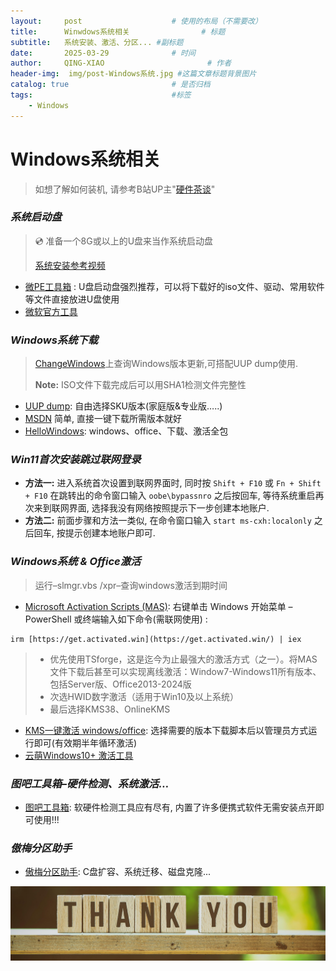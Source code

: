 ```yaml
---
layout:     post   				    # 使用的布局（不需要改）
title:      Winwdows系统相关 				# 标题 
subtitle:   系统安装、激活、分区... #副标题
date:       2025-03-29 				# 时间
author:     QING-XIAO						# 作者
header-img:  img/post-Windows系统.jpg	#这篇文章标题背景图片
catalog: true 						# 是否归档
tags:								#标签
    - Windows
---
```


# Windows系统相关

> 如想了解如何装机, 请参考B站UP主"<a href="https://www.bilibili.com/video/BV1BG4y137mG/?vd_source=edb895583eda476ea7670a1d9f216861" target="_blank">硬件茶谈</a>"

### *系统启动盘*

> 💿 准备一个8G或以上的U盘来当作系统启动盘
> 
> <a href="https://www.bilibili.com/video/BV1DJ411D79y/?vd_source=edb895583eda476ea7670a1d9f216861" target="_blank">系统安装参考视频</a>

- <a href="https://www.wepe.com.cn/" target="_blank">微PE工具箱</a> : U盘启动盘强烈推荐，可以将下载好的iso文件、驱动、常用软件等文件直接放进U盘使用 
- <a href="https://www.microsoft.com/zh-cn/software-download" target="_blank">微软官方工具</a>


### *Windows系统下载*

> <a href="https://changewindows.org/timeline" target="_blank">ChangeWindows</a>上查询Windows版本更新,可搭配UUP dump使用.
> 
> **Note:** ISO文件下载完成后可以用SHA1检测文件完整性

- <a href="https://uupdump.net/" target="_blank">UUP dump</a>: 自由选择SKU版本(家庭版&专业版…..)
- <a href="https://next.itellyou.cn/Original/Index" target="_blank">MSDN</a> 简单, 直接一键下载所需版本就好
- <a href="https://hellowindows.cn/" target="_blank">HelloWindows</a>: windows、office、下载、激活全包

### *Win11首次安装跳过联网登录*

- **方法一:** 进入系统首次设置到联网界面时, 同时按 ```Shift + F10``` 或 ```Fn + Shift + F10``` 在跳转出的命令窗口输入 ```oobe\bypassnro``` 之后按回车, 等待系统重启再次来到联网界面, 选择我没有网络按照提示下一步创建本地账户.
- **方法二:** 前面步骤和方法一类似, 在命令窗口输入 ```start ms-cxh:localonly``` 之后回车, 按提示创建本地账户即可.

### *Windows系统 & Office激活*

> 运行–slmgr.vbs /xpr–查询windows激活到期时间

- <a href="https://github.com/massgravel/Microsoft-Activation-Scripts" target="_blank">Microsoft Activation Scripts (MAS)</a>:  右键单击 Windows 开始菜单 – PowerShell 或终端输入如下命令(需联网使用) : 
```
irm [https://get.activated.win](https://get.activated.win/) | iex
```
  > - 优先使用TSforge，这是迄今为止最强大的激活方式（之一）。将MAS文件下载后甚至可以实现离线激活：Window7-Windows11所有版本、包括Server版、Office2013-2024版
  > - 次选HWID数字激活（适用于Win10及以上系统）
  > - 最后选择KMS38、OnlineKMS
- <a href="https://kms.cx/" target="_blank">KMS一键激活 windows/office</a>:
选择需要的版本下载脚本后以管理员方式运行即可(有效期半年循环激活)
- <a href="https://cmwtat.cloudmoe.com/cn.html" target="_blank">云萌Windows10+ 激活工具</a>


### *图吧工具箱–硬件检测、系统激活…*

- <a href="http://www.tbtool.cn/" target="_blank">图吧工具箱</a>: 软硬件检测工具应有尽有, 内置了许多便携式软件无需安装点开即可使用!!!

### *傲梅分区助手*

- <a href="https://www.disktool.cn/" target="_blank">傲梅分区助手</a>: C盘扩容、系统迁移、磁盘克隆...

![ByeBye](/img/thank-you.jpg "Thank you!")


